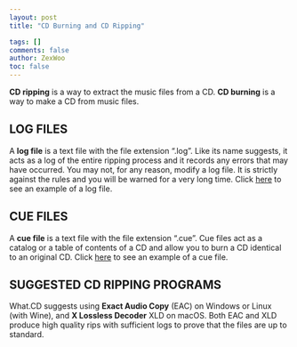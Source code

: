 ```yaml
---
layout: post
title: "CD Burning and CD Ripping"

tags: []
comments: false
author: ZexWoo
toc: false
---
```


**CD ripping** is a way to extract the music files from a CD. **CD burning** is a way to make a CD from music files.

## LOG FILES

A **log file** is a text file with the file extension “.log”. Like its name suggests, it acts as a log of the entire ripping process and it records any errors that may have occurred. You may not, for any reason, modify a log file. It is strictly against the rules and you will be warned for a very long time. Click [here](/log-en.md/) to see an example of a log file.

## CUE FILES

A **cue file** is a text file with the file extension “.cue”. Cue files act as a catalog or a table of contents of a CD and allow you to burn a CD identical to an original CD. Click [here](/cue-en.md/) to see an example of a cue file.

## SUGGESTED CD RIPPING PROGRAMS

What.CD suggests using **Exact Audio Copy** (EAC) on Windows or Linux (with Wine), and **X Lossless Decoder** XLD on macOS. Both EAC and XLD produce high quality rips with sufficient logs to prove that the files are up to standard.